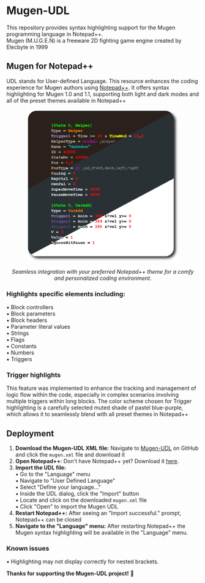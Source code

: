 # Mugen-UDL

This repository provides syntax highlighting support for the Mugen programming language in Notepad++.  
Mugen (M.U.G.E.N) is a freeware 2D fighting game engine created by Elecbyte in 1999

## Mugen for Notepad++
UDL stands for User-defined Language. This resource enhances the coding experience for Mugen authors using [Notepad++](https://notepad-plus-plus.org/). It offers syntax highlighting for Mugen 1.0 and 1.1, supporting both light and dark modes and all of the preset themes available in Notepad++  

<p align="center">
  <img src="https://github.com/ScottyGrotty/Mugen-UDL/blob/main/images/mugen-udl.png" alt="Mugen-UDL showcase" width="400">
</p>
<p align="center">
  <em>Seamless integration with your preferred Notepad++ theme for a comfy and personalized coding environment.</em>
</p>  
  
### Highlights specific elements including:
▪ Block controllers  
▪ Block parameters  
▪ Block headers  
▪ Parameter literal values  
▪ Strings  
▪ Flags  
▪ Constants  
▪ Numbers  
▪ Triggers  

### Trigger highlights
This feature was implemented to enhance the tracking and management of logic flow within the code, especially in complex scenarios involving multiple triggers within long blocks. The color scheme chosen for Trigger highlighting is a carefully selected muted shade of pastel blue-purple, which allows it to seamlessly blend with all preset themes in Notepad++  

## Deployment
1. **Download the Mugen-UDL XML file:** Navigate to [Mugen-UDL](https://github.com/ScottyGrotty/Mugen-UDL) on GitHub and click the `mugen.xml` file and download it  
2. **Open Notepad++**: Don't have Notepad++ yet? Download it [here](https://notepad-plus-plus.org/downloads/).
3. **Import the UDL file:**  
   ▪ Go to the "Language" menu  
   ▪ Navigate to "User Defined Language"  
   ▪ Select "Define your language..."  
   ▪ Inside the UDL dialog, click the "Import" button  
   ▪ Locate and click on the downloaded `mugen.xml` file  
   ▪ Click "Open" to import the Mugen UDL  
4. **Restart Notepad++:** After seeing an "Import successful." prompt, Notepad++ can be closed
5. **Navigate to the "Language" menu:** After restarting Notepad++ the Mugen syntax highlighting will be available in the "Language" menu.  

### Known issues
▪ Highlighting may not display correctly for nested brackets.

**Thanks for supporting the Mugen-UDL project!** :cookie:
